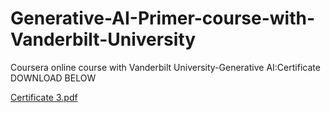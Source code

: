 # Generative-AI-Primer-course-with-Vanderbilt-University
Coursera online course with Vanderbilt University-Generative AI:Certificate
DOWNLOAD BELOW

[Certificate 3.pdf](https://github.com/user-attachments/files/16461443/Certificate.3.pdf)
